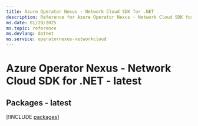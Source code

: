```yaml
---
title: Azure Operator Nexus - Network Cloud SDK for .NET
description: Reference for Azure Operator Nexus - Network Cloud SDK for .NET
ms.date: 01/29/2025
ms.topic: reference
ms.devlang: dotnet
ms.service: operatornexus-networkcloud
---
```

# Azure Operator Nexus - Network Cloud SDK for .NET - latest
## Packages - latest
[!INCLUDE [packages](operator-nexus---network-cloud-index.md)]